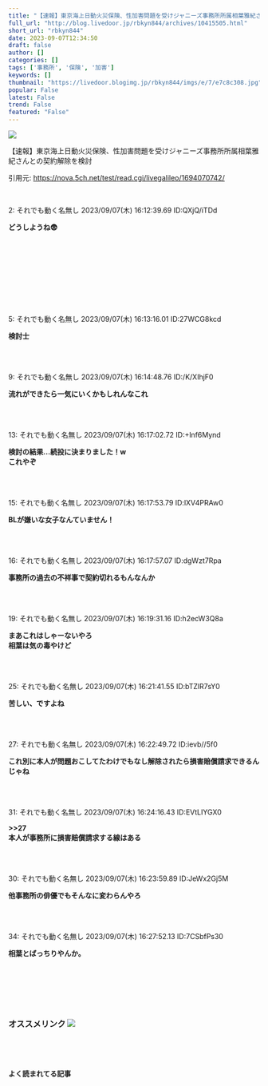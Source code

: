 ```yaml
---
title: "【速報】東京海上日動火災保険、性加害問題を受けジャニーズ事務所所属相葉雅紀さんとの契約解除を検討:暇つぶしニュース"
full_url: "http://blog.livedoor.jp/rbkyn844/archives/10415505.html"
short_url: "rbkyn844"
date: 2023-09-07T12:34:50
draft: false
author: []
categories: []
tags: ['事務所', '保険', '加害']
keywords: []
thumbnail: "https://livedoor.blogimg.jp/rbkyn844/imgs/e/7/e7c8c308.jpg"
popular: False
latest: False
trend: False
featured: "False"
---
```


![](https://livedoor.blogimg.jp/rbkyn844/imgs/e/7/e7c8c308.jpg)

<div><p>【速報】東京海上日動火災保険、性加害問題を受けジャニーズ事務所所属相葉雅紀さんとの契約解除を検討</p><p>引用元: <a title='' target='_blank' href='https://nova.5ch.net/test/read.cgi/livegalileo/1694070742/'>https://nova.5ch.net/test/read.cgi/livegalileo/1694070742/ </a> </p><br> <p class='res1'>2: それでも動く名無し 2023/09/07(木) 16:12:39.69 ID:QXjQ/iTDd</p><p class='res2'><b> どうしようね😨 </b></p> <br><br><br><br><br><br><br><br> <p class='res1'>5: それでも動く名無し 2023/09/07(木) 16:13:16.01 ID:27WCG8kcd </p> <p class='res2'><b> 検討士 </b></p><br><br> <p class='res1'>9: それでも動く名無し 2023/09/07(木) 16:14:48.76 ID:/K/XIhjF0 </p> <p class='res2'><b> 流れができたら一気にいくかもしれんなこれ </b></p><br><br> <p class='res1'>13: それでも動く名無し 2023/09/07(木) 16:17:02.72 ID:+lnf6Mynd </p> <p class='res2'><b> 検討の結果…続投に決まりました！w <br> これやぞ </b></p><br><br> <p class='res1'>15: それでも動く名無し 2023/09/07(木) 16:17:53.79 ID:lXV4PRAw0 </p> <p class='res2'><b> BLが嫌いな女子なんていません！ </b></p><br><br> <p class='res1'>16: それでも動く名無し 2023/09/07(木) 16:17:57.07 ID:dgWzt7Rpa </p> <p class='res2'><b> 事務所の過去の不祥事で契約切れるもんなんか </b></p><br><br> <p class='res1'>19: それでも動く名無し 2023/09/07(木) 16:19:31.16 ID:h2ecW3Q8a </p> <p class='res2'><b> まあこれはしゃーないやろ <br> 相葉は気の毒やけど </b></p><br><br> <p class='res1'>25: それでも動く名無し 2023/09/07(木) 16:21:41.55 ID:bTZlR7sY0 </p> <p class='res2'><b> 苦しい、ですよね </b></p><br><br> <p class='res1'>27: それでも動く名無し 2023/09/07(木) 16:22:49.72 ID:ievb//5f0 </p> <p class='res2'><b> これ別に本人が問題おこしてたわけでもなし解除されたら損害賠償請求できるんじゃね </b></p><br><br> <p class='res1'>31: それでも動く名無し 2023/09/07(木) 16:24:16.43 ID:EVtLIYGX0 </p> <p class='res2'><b> >>27 <br> 本人が事務所に損害賠償請求する線はある </b></p><br><br> <p class='res1'>30: それでも動く名無し 2023/09/07(木) 16:23:59.89 ID:JeWx2Gj5M </p> <p class='res2'><b> 他事務所の俳優でもそんなに変わらんやろ </b></p><br><br> <p class='res1'>34: それでも動く名無し 2023/09/07(木) 16:27:52.13 ID:7CSbfPs30 </p> <p class='res2'><b> 相葉とばっちりやんか。 </b></p><br><br> <p id='5077e33f033c4e934bb013c7c4eb8bbd'> </p><br> <br> <p class='no-pc'></p> <h3 class='linkh'>オススメリンク <img src='http://blog.livedoor.jp/rbkyn844/ftp/fusagikom-fikergh.png'></h3> <p class='link2'> </p><br> <p class='no-pc'></p> <p class='no-pc'><br><p><b>よく読まれてる記事</b></p><br></p> </div>